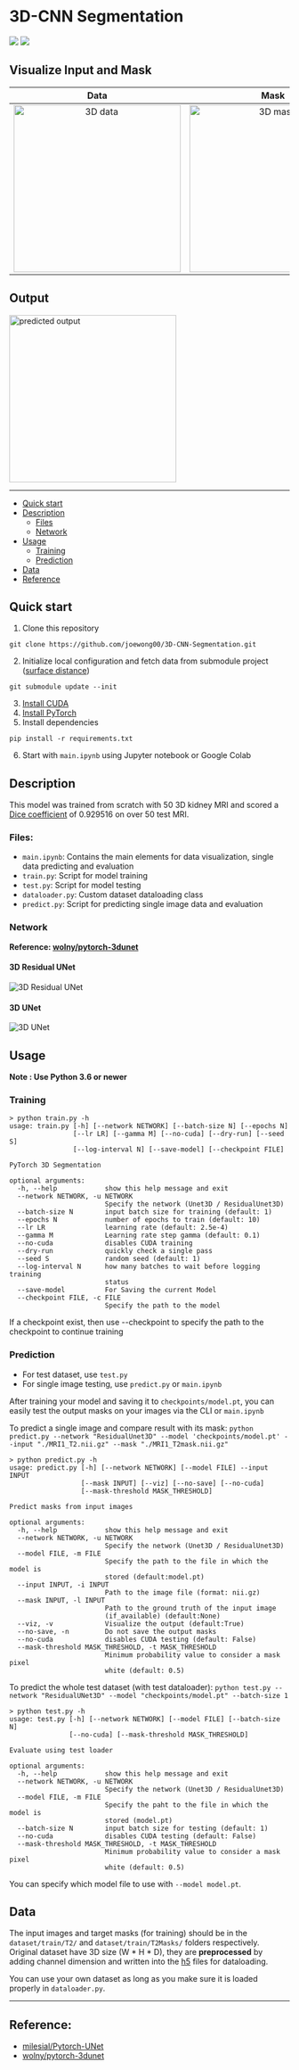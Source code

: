 # 3D-CNN Segmentation
<a href="https://pytorch.org/"><img src="https://img.shields.io/badge/PyTorch-1.7.1+cu110-red.svg?logo=PyTorch&style=for-the-badge" /></a>
<a href="#"><img src="https://img.shields.io/badge/python-v3.6+-blue.svg?logo=python&style=for-the-badge" /></a>
## Visualize Input and Mask

Data          |  Mask
:-------------------------:|:-------------------------:
<img src="assets/data.gif" alt="3D data" width="300"/>  |  <img src="assets/mask.gif" alt="3D mask" width="300"/>


## Output
<img src="assets/predicted.gif" alt="predicted output" width="300"/>

---

- [Quick start](#quick-start)
- [Description](#description)
  - [Files](#files)
  - [Network](#network)
- [Usage](#usage)
  - [Training](#training)
  - [Prediction](#prediction)
- [Data](#data)
- [Reference](#reference)

## Quick start

1. Clone this repository
```
git clone https://github.com/joewong00/3D-CNN-Segmentation.git
```
2. Initialize local configuration and fetch data from submodule project ([surface distance](https://github.com/deepmind/surface-distance.git))
```
git submodule update --init
```
3. [Install CUDA](https://developer.nvidia.com/cuda-downloads)
4. [Install PyTorch](https://pytorch.org/get-started/locally/)
5. Install dependencies
```
pip install -r requirements.txt
```
6. Start with `main.ipynb` using Jupyter notebook or Google Colab

## Description
This model was trained from scratch with 50 3D kidney MRI and scored a [Dice coefficient](https://en.wikipedia.org/wiki/S%C3%B8rensen%E2%80%93Dice_coefficient) of 0.929516 on over 50 test MRI.

### Files:
- `main.ipynb`: Contains the main elements for data visualization, single data predicting and evaluation
- `train.py`: Script for model training
- `test.py`: Script for model testing
- `dataloader.py`: Custom dataset dataloading class
- `predict.py`: Script for predicting single image data and evaluation

### Network
**Reference: [wolny/pytorch-3dunet](https://github.com/wolny/pytorch-3dunet)**
#### 3D Residual UNet
![3D Residual UNet](assets/3dresunet.png)

#### 3D UNet
![3D UNet](assets/3dunet.png)

## Usage
**Note : Use Python 3.6 or newer**
### Training

```console
> python train.py -h
usage: train.py [-h] [--network NETWORK] [--batch-size N] [--epochs N]
                [--lr LR] [--gamma M] [--no-cuda] [--dry-run] [--seed S]
                [--log-interval N] [--save-model] [--checkpoint FILE]

PyTorch 3D Segmentation

optional arguments:
  -h, --help            show this help message and exit
  --network NETWORK, -u NETWORK
                        Specify the network (Unet3D / ResidualUnet3D)
  --batch-size N        input batch size for training (default: 1)
  --epochs N            number of epochs to train (default: 10)
  --lr LR               learning rate (default: 2.5e-4)
  --gamma M             Learning rate step gamma (default: 0.1)
  --no-cuda             disables CUDA training
  --dry-run             quickly check a single pass
  --seed S              random seed (default: 1)
  --log-interval N      how many batches to wait before logging training
                        status
  --save-model          For Saving the current Model
  --checkpoint FILE, -c FILE
                        Specify the path to the model
```
If a checkpoint exist, then use --checkpoint to specify the path to the checkpoint to continue training


### Prediction
- For test dataset, use `test.py`
- For single image testing, use `predict.py` or `main.ipynb`

After training your model and saving it to `checkpoints/model.pt`, you can easily test the output masks on your images via the CLI or `main.ipynb`

To predict a single image and compare result with its mask:
`python predict.py --network "ResidualUnet3D" --model 'checkpoints/model.pt' --input "./MRI1_T2.nii.gz" --mask "./MRI1_T2mask.nii.gz"`

```console
> python predict.py -h
usage: predict.py [-h] [--network NETWORK] [--model FILE] --input INPUT
                  [--mask INPUT] [--viz] [--no-save] [--no-cuda]
                  [--mask-threshold MASK_THRESHOLD]

Predict masks from input images

optional arguments:
  -h, --help            show this help message and exit
  --network NETWORK, -u NETWORK
                        Specify the network (Unet3D / ResidualUnet3D)
  --model FILE, -m FILE
                        Specify the path to the file in which the model is
                        stored (default:model.pt)
  --input INPUT, -i INPUT
                        Path to the image file (format: nii.gz)
  --mask INPUT, -l INPUT
                        Path to the ground truth of the input image
                        (if_available) (default:None)
  --viz, -v             Visualize the output (default:True)
  --no-save, -n         Do not save the output masks
  --no-cuda             disables CUDA testing (default: False)
  --mask-threshold MASK_THRESHOLD, -t MASK_THRESHOLD
                        Minimum probability value to consider a mask pixel
                        white (default: 0.5)
```

To predict the whole test dataset (with test dataloader):
`python test.py --network "ResidualUNet3D" --model "checkpoints/model.pt" --batch-size 1`

```console
> python test.py -h
usage: test.py [-h] [--network NETWORK] [--model FILE] [--batch-size N]
               [--no-cuda] [--mask-threshold MASK_THRESHOLD]

Evaluate using test loader

optional arguments:
  -h, --help            show this help message and exit
  --network NETWORK, -u NETWORK
                        Specify the network (Unet3D / ResidualUnet3D)
  --model FILE, -m FILE
                        Specify the paht to the file in which the model is
                        stored (model.pt)
  --batch-size N        input batch size for testing (default: 1)
  --no-cuda             disables CUDA testing (default: False)
  --mask-threshold MASK_THRESHOLD, -t MASK_THRESHOLD
                        Minimum probability value to consider a mask pixel
                        white (default: 0.5)
```


You can specify which model file to use with `--model model.pt`.

## Data
The input images and target masks (for training) should be in the `dataset/train/T2/` and `dataset/train/T2Masks/` folders respectively. Original dataset have 3D size (W * H * D), they are **preprocessed** by adding channel dimension and written into the [h5](https://www.hdfgroup.org/solutions/hdf5/) files for dataloading.

You can use your own dataset as long as you make sure it is loaded properly in `dataloader.py`.

---

## Reference: 
- [milesial/Pytorch-UNet](https://github.com/milesial/Pytorch-UNet)
- [wolny/pytorch-3dunet](https://github.com/wolny/pytorch-3dunet)